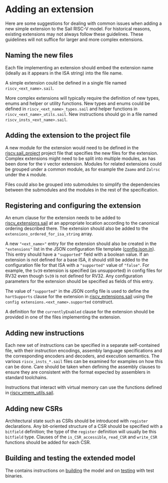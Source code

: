 # Adding an extension

Here are some suggestions for dealing with common issues when adding a
new simple extension to the Sail RISC-V model. For historical
reasons, existing extensions may not always follow these guidelines.
These guidelines will not suffice for larger and more complex
extensions.

## Naming the new files

Each file implementing an extension should embed the extension name
(ideally as it appears in the ISA string) into the file name.

A simple extension could be defined in a single file named
`riscv_<ext_name>.sail`.

More complex extensions will typically require the definition of new
types, enums and helper or utility functions. New types and enums
could be defined in `riscv_<ext_name>_types.sail` and helper functions
in `riscv_<ext_name>_utils.sail`. New instructions should go in a
file named `riscv_insts_<ext_name>.sail`.

## Adding the extension to the project file

A new module for the extension would need to be defined in the
[riscv.sail_project](../model/riscv.sail_project) project file that specifies
the new files for the extension. Complex extensions might need to be
split into multiple modules, as has been done for the `V` vector
extension. Modules for related extensions could be grouped under a
common module, as for example the `Zaamo` and `Zalrsc` under the `A`
module.

Files could also be grouped into submodules to simplify the
dependencies between the submodules and the modules in the rest of the
specification.

## Registering and configuring the extension

An enum clause for the extension needs to be added to
[riscv_extensions.sail](../model/riscv_extensions.sail) at an
appropriate location according to the canonical ordering described
there. The extension should also be added to the
`extensions_ordered_for_isa_string` array.

A new `"<ext_name>"` entry for the extension should also be created in
the `"extensions"` list in the JSON configuration file template
([config.json.in](../config/config.json.in)). This entry should have a
`"supported"` field with a boolean value. If an extension is not
defined for a base ISA, it should still be added to the configuration
file for that ISA with a `"supported"` value of `"false"`. For
example, the `Sv39` extension is specified (as unsupported) in config
files for RV32 even though `Sv39` is not defined for RV32. Any
configuration parameters for the extension should be specified as
fields of this entry.

The value of `"supported"` in the JSON config file is used to define
the `hartSupports` clause for the extension in
[riscv_extensions.sail](../model/riscv_extensions.sail) using the
`config extensions.<ext_name>.supported` construct.

A definition for the `currentlyEnabled` clause for the extension
should be provided in one of the files implementing the extension.

## Adding new instructions

Each new set of instructions can be specified in a separate
self-contained file, with their instruction encodings, assembly
language specifications and the corresponding encoders and decoders,
and execution semantics. The various `riscv_insts_*.sail` files can be
examined for examples on how this can be done. Care should be taken when
defining the assembly clauses to ensure they are consistent with the
format expected by assemblers in standard toolchains.

Instructions that interact with virtual memory can use the functions
defined in [riscv_vmem_utils.sail](../model/riscv_vmem_utils.sail).

## Adding new CSRs

Architectural state such as CSRs should be introduced with `register`
declarations. Any bit-oriented structure of a CSR should be specified
with a `bitfield` definition; the type of the `register` definition
will usually be this `bitfield` type. Clauses of the
`is_CSR_accessible`, `read_CSR` and `write_CSR` functions should be
added for each CSR.

## Building and testing the extended model

The contains instructions on
[building](../README.md#building-the-model) the model and on
[testing](../README.md#executing-test-binaries) with test binaries.
